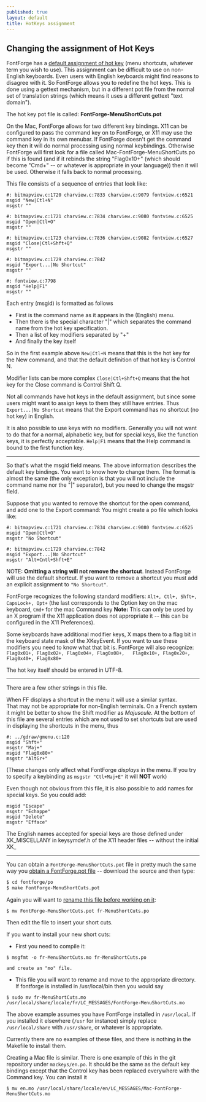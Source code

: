```yaml
---
published: true
layout: default
title: HotKeys assignment
---
```


## Changing the assignment of Hot Keys

FontForge has a [default assignment of hot key](/en-US/documentation/interface/hotkeys) (menu shortcuts, whatever term you wish to use). This assignment can be difficult to use on non-English keyboards. Even users with English keyboards might find reasons to disagree with it. So FontForge allows you to redefine the hot keys. This is done using a gettext mechanism, but in a different pot file from the normal set of translation strings (which means it uses a different gettext "text domain").

The hot key pot file is called: **FontForge-MenuShortCuts.pot**

On the Mac, FontForge allows for two different key bindings. X11 can be configured to pass the command key on to FontForge, or X11 may use the command key in its own menubar. If FontForge doesn't get the command key then it will do normal processing using normal keybindings. Otherwise FontForge will first look for a file called Mac-FontForge-MenuShortCuts.po if this is found (and if it rebinds the string "Flag0x10+" (which should become "Cmd+" -- or whatever is appropriate in your language)) then it will be used. Otherwise it falls back to normal processing.

This file consists of a sequence of entries that look like:

```
#: bitmapview.c:1720 charview.c:7833 charview.c:9079 fontview.c:6521
msgid "New|Ctl+N"
msgstr ""
 
#: bitmapview.c:1721 charview.c:7834 charview.c:9080 fontview.c:6525
msgid "Open|Ctl+O"
msgstr ""
 
#: bitmapview.c:1723 charview.c:7836 charview.c:9082 fontview.c:6527
msgid "Close|Ctl+Shft+Q"
msgstr ""

#: bitmapview.c:1729 charview.c:7842
msgid "Export...|No Shortcut"
msgstr ""

#: fontview.c:7798
msgid "Help|F1"
msgstr ""
```

Each entry (msgid) is formatted as follows

*   First is the command name as it appears in the (English) menu.
*   Then there is the special character "\|" which separates the command name from the hot key specification.
*   Then a list of key modifiers separated by "+"
*   And finally the key itself

So in the first example above `New|Ctl+N` means that this is the hot key for the New command, and that the default definition of that hot key is Control N.

Modifier lists can be more complex `Close|Ctl+Shft+Q` means that the hot key for the Close command is Control Shift Q.

Not all commands have hot keys in the default assignment, but since some users might want to assign keys to them they still have entries. Thus `Export...|No Shortcut` means that the Export command has no shortcut (no hot key) in English.

It is also possible to use keys with no modifiers. Generally you will not want to do that for a normal, alphabetic key, but for special keys, like the function keys, it is perfectly acceptable. `Help|F1` means that the Help command is bound to the first function key.

* * *

So that's what the msgid field means. The above information describes the default key bindings. You want to know how to change them. The format is almost the same (the only exception is that you will not include the command name nor the "\|" separator), but you need to change the msgstr field.

Suppose that you wanted to remove the shortcut for the open command, and add one to the Export command: You might create a po file which looks like:

```
#: bitmapview.c:1721 charview.c:7834 charview.c:9080 fontview.c:6525
msgid "Open|Ctl+O"
msgstr "No Shortcut"

#: bitmapview.c:1729 charview.c:7842
msgid "Export...|No Shortcut"
msgstr "Alt+Cntl+Shft+E"
```

NOTE: **Omitting a string will not remove the shortcut**. Instead FontForge will use the default shortcut. If you want to remove a shortcut you must add an explicit assignment to `"No Shortcut"`.

FontForge recognizes the following standard modifiers: `Alt+, Ctl+, Shft+, CapsLock+, Opt+` (the last corresponds to the Option key on the mac keyboard, `Cmd+` for the mac Command key **Note:** This can only be used by an X program if the X11 application does not appropriate it -- this can be configured in the X11 Preferences).

Some keyboards have additional modifier keys, X maps them to a flag bit in the keyboard state mask of the XKeyEvent. If you want to use these modifiers you need to know what that bit is. FontForge will also recognize:  
`Flag0x01+, Flag0x02+, Flag0x04+, Flag0x08+,  
Flag0x10+, Flag0x20+, Flag0x40+, Flag0x80+`

The hot key itself should be entered in UTF-8\.

* * *

There are a few other strings in this file.

When FF displays a shortcut in the menu it will use a similar syntax.  
That may not be appropriate for non-English terminals. On a French system it might be better to show the Shift modifier as _Majuscule_. At the bottom of this file are several entries which are not used to set shortcuts but are used in displaying the shortcuts in the menu, thus

```
#: ../gdraw/gmenu.c:120
msgid "Shft+"
msgstr "Maj+"
msgid "Flag0x80+"
msgstr "AltGr+"
```

(These changes only affect what FontForge _displays_ in the menu. If you try to specify a keybinding as `msgstr "Ctl+Maj+E"` it will **NOT** work)

Even though not obvious from this file, it is also possible to add names for special keys. So you could add:

```
msgid "Escape"
msgstr "Échappe"
msgid "Delete"
msgstr "Efface"
```

The English names accepted for special keys are those defined under XK_MISCELLANY in keysymdef.h of the X11 header files -- without the initial XK_

* * *

You can obtain a `FontForge-MenuShortCuts.pot` file in pretty much the same way you [obtain a FontForge.pot file](/en-US/documentation/customizing/uitranslationnotes#Obtaining) -- download the source and then type:

```bash
$ cd fontforge/po
$ make FontForge-MenuShortCuts.pot
```

Again you will want to [rename this file before working on it](/en-US/documentation/customizing/uitranslationnotes#Modifying):

```
$ mv FontForge-MenuShortCuts.pot fr-MenuShortCuts.po
```

Then edit the file to insert your short cuts.

If you want to install your new short cuts:

*   First you need to compile it:
```
$ msgfmt -o fr-MenuShortCuts.mo fr-MenuShortCuts.po
```

    and create an "mo" file.

*   This file you will want to rename and move to the appropriate directory. If fontforge is installed in /usr/local/bin then you would say

```
$ sudo mv fr-MenuShortCuts.mo /usr/local/share/locale/fr/LC_MESSAGES/FontForge-MenuShortCuts.mo
```

The above example assumes you have FontForge installed in `/usr/local`. If you installed it elsewhere (`/usr` for instance) simply replace `/usr/local/share` with `/usr/share`, or whatever is appropriate.

Currently there are no examples of these files, and there is nothing in the Makefile to install them.

Creating a Mac file is similar. There is one example of this in the git repository under `mackeys/en.po`. It should be the same as the default key bindings except that the Control key has been replaced everywhere with the Command key. You can install it

```
$ mv en.mo /usr/local/share/locale/en/LC_MESSAGES/Mac-FontForge-MenuShortCuts.mo
```

